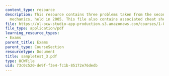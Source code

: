 ```yaml
---
content_type: resource
description: This resource contains three problems taken from the second test on fluid
  mechanics, held in 2005. This file also contains associated cheat sheets.
file: https://ol-ocw-studio-app-production.s3.amazonaws.com/courses/1-060-engineering-mechanics-ii-spring-2006/73c0c520de9ff3e4fc1b85172e76dedb_sampletest_3.pdf
file_type: application/pdf
learning_resource_types:
- Exams
parent_title: Exams
parent_type: CourseSection
resourcetype: Document
title: sampletest_3.pdf
type: OCWFile
uid: 73c0c520-de9f-f3e4-fc1b-85172e76dedb
---
```

